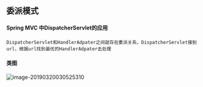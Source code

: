 



## 委派模式

#### Spring MVC 中DispatcherServlet的应用

`DispatcherServlet和HandlerAdpater之间就存在委派关系，DispatcherServlet接到url，根据url找到最优的HandlerAdpater去处理`

#### 类图

![image-20190320030525310](https://upload-images.jianshu.io/upload_images/5141732-874e61e24ec1d391.png)

